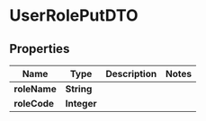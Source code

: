 

# UserRolePutDTO


## Properties

| Name | Type | Description | Notes |
|------------ | ------------- | ------------- | -------------|
|**roleName** | **String** |  |  |
|**roleCode** | **Integer** |  |  |



